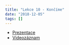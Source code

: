 ```yaml
---
title: "Lekce 10 - Končíme"
date: "2018-12-05"
tags: []
---
```


- [Prezentace](/prezentace/prezentace10.html)
- [Videozáznam](#)


